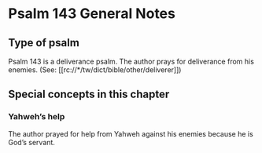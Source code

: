 # Psalm 143 General Notes
## Type of psalm

Psalm 143 is a deliverance psalm. The author prays for deliverance from his enemies. (See: [[rc://*/tw/dict/bible/other/deliverer]])

## Special concepts in this chapter

### Yahweh’s help
The author prayed for help from Yahweh against his enemies because he is God’s servant.